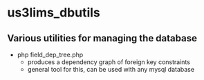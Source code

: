 # us3lims_dbutils

## Various utilities for managing the database

 - php field_dep_tree.php
   - produces a dependency graph of foreign key constraints
   - general tool for this, can be used with any mysql database
   
